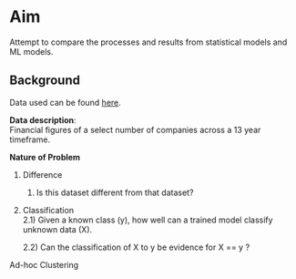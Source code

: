 # Aim
Attempt to compare the processes and results from statistical models and ML models.

## Background
Data used can be found [here](https://github.com/mcsw311093/web_scraping_sec). 

**Data description**: </br> 
Financial figures of a select number of companies across a 13 year timeframe. </br> 

**Nature of Problem**
1) Difference </br> 
    1) Is this dataset different from that dataset?
    
2) Classification</br> 
    2.1) Given a known class (y), how well can a trained model classify unknown data (X).</br> 
    
    2.2) Can the classification of X to y be evidence for X == y ?</br> 

Ad-hoc Clustering
